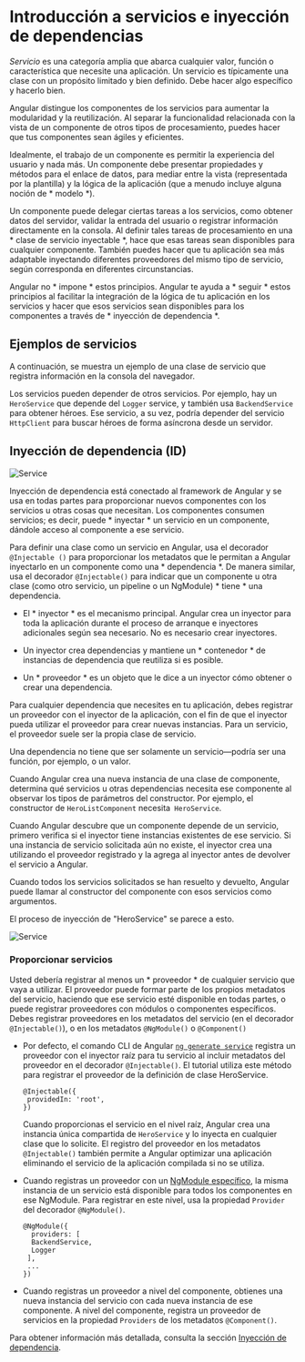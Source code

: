 # Introducción a servicios e inyección de dependencias

*Servicio* es una categoría amplia que abarca cualquier valor, función o característica que necesite una aplicación.
Un servicio es típicamente una clase con un propósito limitado y bien definido.
Debe hacer algo específico y hacerlo bien.

Angular distingue los componentes de los servicios para aumentar la modularidad y la reutilización.
Al separar la funcionalidad relacionada con la vista de un componente de otros tipos de procesamiento, puedes hacer que tus componentes sean ágiles y eficientes.

Idealmente, el trabajo de un componente es permitir la experiencia del usuario y nada más.
Un componente debe presentar propiedades y métodos para el enlace de datos,
para mediar entre la vista (representada por la plantilla)
y la lógica de la aplicación (que a menudo incluye alguna noción de * modelo *).

Un componente puede delegar ciertas tareas a los servicios, como obtener datos del servidor, validar la entrada del usuario o registrar información directamente en la consola.
Al definir tales tareas de procesamiento en una * clase de servicio inyectable *, hace que esas tareas sean disponibles para cualquier componente.
También puedes hacer que tu aplicación sea más adaptable inyectando diferentes proveedores del mismo tipo de servicio, según corresponda en diferentes circunstancias.

Angular no * impone * estos principios. Angular te ayuda a * seguir * estos principios
al facilitar la integración de la lógica de tu aplicación en los servicios y hacer que esos servicios sean disponibles para los componentes a través de * inyección de dependencia *.

## Ejemplos de servicios

A continuación, se muestra un ejemplo de una clase de servicio que registra información en la consola del navegador.

<code-example path="architecture/src/app/logger.service.ts" header="src/app/logger.service.ts (class)" region="class"></code-example>

Los servicios pueden depender de otros servicios. Por ejemplo, hay un `HeroService` que depende del `Logger` service, y también usa `BackendService` para obtener héroes. Ese servicio, a su vez, podría depender del servicio `HttpClient` para buscar héroes de forma asíncrona desde un servidor.

<code-example path="architecture/src/app/hero.service.ts" header="src/app/hero.service.ts (class)" region="class"></code-example>

## Inyección de dependencia (ID)

<img src="generated/images/guide/architecture/dependency-injection.png" alt="Service" class="left">

Inyección de dependencia está conectado al framework de Angular y se usa en todas partes para proporcionar nuevos componentes con los servicios u otras cosas que necesitan.
Los componentes consumen servicios; es decir, puede * inyectar * un servicio en un componente, dándole acceso al componente a ese servicio.

Para definir una clase como un servicio en Angular, usa el decorador `@Injectable ()` para proporcionar los metadatos que le permitan a Angular inyectarlo en un componente como una * dependencia *.
De manera similar, usa el decorador `@Injectable()` para indicar que un componente u otra clase (como otro servicio, un pipeline o un NgModule) * tiene * una dependencia.

* El * inyector * es el mecanismo principal. Angular crea un inyector para toda la aplicación durante el proceso de arranque e inyectores adicionales según sea necesario. No es necesario crear inyectores.

* Un inyector crea dependencias y mantiene un * contenedor * de instancias de dependencia que reutiliza si es posible.

* Un * proveedor * es un objeto que le dice a un inyector cómo obtener o crear una dependencia.

Para cualquier dependencia que necesites en tu aplicación, debes registrar un proveedor con el inyector de la aplicación, con el fin de que el inyector pueda utilizar el proveedor para crear nuevas instancias.
Para un servicio, el proveedor suele ser la propia clase de servicio.

<div class="alert is-helpful">

Una dependencia no tiene que ser solamente un servicio&mdash;podría ser una función, por ejemplo, o un valor.

</div>

Cuando Angular crea una nueva instancia de una clase de componente, determina qué servicios u otras dependencias necesita ese componente al observar los tipos de parámetros del constructor. Por ejemplo, el constructor de `HeroListComponent` necesita` HeroService`.

<code-example path="architecture/src/app/hero-list.component.ts" header="src/app/hero-list.component.ts (constructor)" region="ctor"></code-example>

Cuando Angular descubre que un componente depende de un servicio, primero verifica si el inyector tiene instancias existentes de ese servicio. Si una instancia de servicio solicitada aún no existe, el inyector crea una utilizando el proveedor registrado y la agrega al inyector antes de devolver el servicio a Angular.

Cuando todos los servicios solicitados se han resuelto y devuelto, Angular puede llamar al constructor del componente con esos servicios como argumentos.

El proceso de inyección de "HeroService" se parece a esto.

<div class="lightbox">
  <img src="generated/images/guide/architecture/injector-injects.png" alt="Service" class="left">
</div>

### Proporcionar servicios

Usted debería registrar al menos un * proveedor * de cualquier servicio que vaya a utilizar.
El proveedor puede formar parte de los propios metadatos del servicio, haciendo que ese servicio esté disponible en todas partes, o puede registrar proveedores con módulos o componentes específicos.
Debes registrar proveedores en los metadatos del servicio (en el decorador `@Injectable()`),
o en los metadatos `@NgModule()` o `@Component()`

* Por defecto, el comando CLI de Angular [`ng generate service`](cli/generate) registra un proveedor con el inyector raíz para tu servicio al incluir metadatos del proveedor en el decorador `@Injectable()`. El tutorial utiliza este método para registrar el proveedor de la definición de clase HeroService.

   ```
   @Injectable({
    providedIn: 'root',
   })
   ```

   Cuando proporcionas el servicio en el nivel raíz, Angular crea una instancia única compartida de `HeroService` y lo inyecta en cualquier clase que lo solicite.
   El registro del proveedor en los metadatos `@Injectable()` también permite a Angular optimizar una aplicación eliminando el servicio de la aplicación compilada si no se utiliza.

* Cuando registras un proveedor con un [NgModule específico](guide/architecture-modules), la misma instancia de un servicio está disponible para todos los componentes en ese NgModule. Para registrar en este nivel, usa la propiedad `Provider` del decorador `@NgModule()`.

   ```
   @NgModule({
     providers: [
     BackendService,
     Logger
    ],
    ...
   })
   ```

* Cuando registras un proveedor a nivel del componente, obtienes una nueva instancia del
servicio con cada nueva instancia de ese componente.
A nivel del componente, registra un proveedor de servicios en la propiedad `Providers` de los metadatos `@Component()`.

   <code-example path="architecture/src/app/hero-list.component.ts" header="src/app/hero-list.component.ts (component providers)" region="providers"></code-example>

Para obtener información más detallada, consulta la sección [Inyección de dependencia](guide/dependency-injection).
